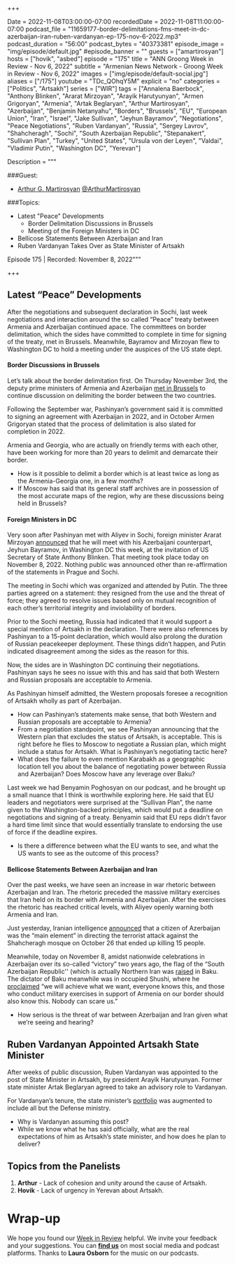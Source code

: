 +++

Date = 2022-11-08T03:00:00-07:00
recordedDate = 2022-11-08T11:00:00-07:00
podcast_file = "11659177-border-delimitations-fms-meet-in-dc-azerbaijan-iran-ruben-vardanyan-ep-175-nov-6-2022.mp3"
podcast_duration = "56:00"
podcast_bytes = "40373381"
episode_image = "img/episode/default.jpg"
#episode_banner = ""
guests = ["amartirosyan"]
hosts = ["hovik", "asbed"]
episode = "175"
title = "ANN Groong Week in Review - Nov 6, 2022"
subtitle = "Armenian News Network - Groong Week in Review - Nov 6, 2022"
images = ["img/episode/default-social.jpg"]
aliases = ["/175"]
youtube = "TDc_QOhqY5M"
explicit = "no"
categories = ["Politics", "Artsakh"]
series = ["WIR"]
tags = ["Annalena Baerbock", "Anthony Blinken", "Ararat Mirzoyan", "Arayik Harutyunyan", "Armen Grigoryan", "Armenia", "Artak Beglaryan", "Arthur Martirosyan", "Azerbaijan", "Benjamin Netanyahu", "Borders", "Brussels", "EU", "European Union", "Iran", "Israel", "Jake Sullivan", "Jeyhun Bayramov", "Negotiations", "Peace Negotiations", "Ruben Vardanyan", "Russia", "Sergey Lavrov", "Shahcheragh", "Sochi", "South Azerbaijan Republic", "Stepanakert", "Sullivan Plan", "Turkey", "United States", "Ursula von der Leyen", "Valdai", "Vladimir Putin", "Washington DC", "Yerevan"]

Description = """

###Guest:
* [Arthur G. Martirosyan](/guest/amartirosyan) [@ArthurMartirosyan](https://www.facebook.com/arthur.martirosyan1)

###Topics:
* Latest "Peace" Developments
    * Border Delimitation Discussions in Brussels
    * Meeting of the Foreign Ministers in DC
* Bellicose Statements Between Azerbaijan and Iran
* Ruben Vardanyan Takes Over as State Minister of Artsakh

Episode 175 | Recorded: November 8, 2022"""

+++


## Latest “Peace” Developments

After the negotiations and subsequent declaration in Sochi, last week negotiations and interaction around the so called “Peace” treaty between Armenia and Azerbaijan continued apace. The committees on border delimitation, which the sides have committed to complete in time for signing of the treaty, met in Brussels. Meanwhile, Bayramov and Mirzoyan flew to Washington DC to hold a meeting under the auspices of the US state dept.


#### Border Discussions in Brussels

Let’s talk about the border delimitation first. On Thursday November 3rd, the deputy prime ministers of Armenia and Azerbaijan [met in Brussels](https://www.azatutyun.am/a/32114472.html) to continue discussion on delimiting the border between the two countries.

Following the September war, Pashinyan’s government said it is committed to signing an agreement with Azerbaijan in 2022, and in October Armen Grigoryan stated that the process of delimitation is also slated for completion in 2022.

Armenia and Georgia, who are actually on friendly terms with each other, have been working for more than 20 years to delimit and demarcate their border.


* How is it possible to delimit a border which is at least twice as long as the Armenia-Georgia one, in a few months?
* If Moscow has said that its general staff archives are in possession of the most accurate maps of the region, why are these discussions being held in Brussels? 


#### Foreign Ministers in DC

Very soon after Pashinyan met with Aliyev in Sochi, foreign minister Ararat Mirzoyan [announced](https://www.azatutyun.am/a/32114233.html) that he will meet with his Azerbaijani counterpart, Jeyhun Bayramov, in Washington DC this week, at the invitation of US Secretary of State Anthony Blinken. That meeting took place today on November 8, 2022. Nothing public was announced other than re-affirmation of the statements in Prague and Sochi.

The meeting in Sochi which was organized and attended by Putin. The three parties agreed on a statement: they resigned from the use and the threat of force; they agreed to resolve issues based only on mutual recognition of each other’s territorial integrity and inviolability of borders.

Prior to the Sochi meeting, Russia had indicated that it would support a special mention of Artsakh in the declaration. There were also references by Pashinyan to a 15-point declaration, which would also prolong the duration of Russian peacekeeper deployment. These things didn’t happen, and Putin indicated disagreement among the sides as the reason for this.

Now, the sides are in Washington DC continuing their negotiations. Pashinyan says he sees no issue with this and has said that both Western and Russian proposals are acceptable to Armenia.

As Pashinyan himself admitted, the Western proposals foresee a recognition of Artsakh wholly as part of Azerbaijan.


* How can Pashinyan’s statements make sense, that both Western and Russian proposals are acceptable to Armenia?
* From a negotiation standpoint, we see Pashinyan announcing that the Western plan that excludes the status of Artsakh, is acceptable. This is right before he flies to Moscow to negotiate a Russian plan, which might include a status for Artsakh. What is Pashinyan’s negotiating tactic here?
* What does the failure to even mention Karabakh as a geographic location tell you about the balance of negotiating power between Russia and Azerbaijan? Does Moscow have any leverage over Baku?

Last week we had Benyamin Poghosyan on our podcast, and he brought up a small nuance that I think is worthwhile exploring here. He said that EU leaders and negotiators were surprised at the “Sullivan Plan”, the name given to the Washington-backed principles, which would put a deadline on negotiations and signing of a treaty. Benyamin said that EU reps didn’t favor a hard time limit since that would essentially translate to endorsing the use of force if the deadline expires.


* Is there a difference between what the EU wants to see, and what the US wants to see as the outcome of this process?


#### Bellicose Statements Between Azerbaijan and Iran

Over the past weeks, we have seen an increase in war rhetoric between Azerbaijan and Iran. The rhetoric preceded the massive military exercises that Iran held on its border with Armenia and Azerbaijan. After the exercises the rhetoric has reached critical levels, with Aliyev openly warning both Armenia and Iran.

Just yesterday, Iranian intelligence [announced](https://www.iranintl.com/en/202211070949) that a citizen of Azerbaijan was the “main element” in directing the terrorist attack against the Shahcheragh mosque on October 26 that ended up killing 15 people.

Meanwhile, today on November 8, amidst nationwide celebrations in Azerbaijan over its so-called “victory” two years ago, the flag of the “South Azerbaijan Republic'' (which is actually Northern Iran was [raised](https://twitter.com/VoiceofSAz/status/1589942942567129089) in Baku. The dictator of Baku meanwhile was in occupied Shushi, where he [proclaimed](https://en.trend.az/azerbaijan/politics/3666848.html) “we will achieve what we want, everyone knows this, and those who conduct military exercises in support of Armenia on our border should also know this. Nobody can scare us.”


* How serious is the threat of war between Azerbaijan and Iran given what we’re seeing and hearing?


## Ruben Vardanyan Appointed Artsakh State Minister

After weeks of public discussion, Ruben Vardanyan was appointed to the post of State Minister in Artsakh, by president Arayik Harutyunyan. Former state minister Artak Beglaryan agreed to take an advisory role to Vardanyan.

For Vardanyan’s tenure, the state minister’s [portfolio](https://armenpress.am/eng/news/1096469.html) was augmented to include all but the Defense ministry.


* Why is Vardanyan assuming this post? 
* While we know what he has said officially, what are the real expectations of him as Artsakh’s state minister, and how does he plan to deliver?


## Topics from the Panelists

1. **Arthur** - Lack of cohesion and unity around the cause of Artsakh.
2. **Hovik** - Lack of urgency in Yerevan about Artsakh.


# Wrap-up

We hope you found our [Week in Review](https://podcasts.groong.org/) helpful. We invite your feedback and your suggestions. You can [**find us**](https://linktr.ee/groong) on most social media and podcast platforms. Thanks to **Laura Osborn** for the music on our podcasts.
